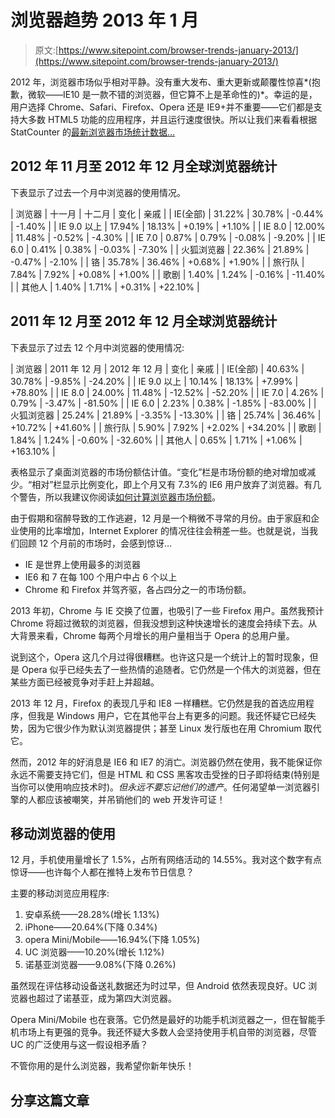 # 浏览器趋势 2013 年 1 月

> 原文:[https://www.sitepoint.com/browser-trends-january-2013/](https://www.sitepoint.com/browser-trends-january-2013/)

2012 年，浏览器市场似乎相对平静。没有重大发布、重大更新或颠覆性惊喜*(抱歉，微软——IE10 是一款不错的浏览器，但它算不上是革命性的)*。幸运的是，用户选择 Chrome、Safari、Firefox、Opera 还是 IE9+并不重要——它们都是支持大多数 HTML5 功能的应用程序，并且运行速度很快。所以让我们来看看根据 StatCounter 的[最新浏览器市场统计数据…](https://gs.statcounter.com/#browser_version_partially_combined-ww-monthly-201212-201212-bar)

## 2012 年 11 月至 2012 年 12 月全球浏览器统计

下表显示了过去一个月中浏览器的使用情况。

| 浏览器 | 十一月 | 十二月 | 变化 | 亲戚 |
| IE(全部) | 31.22% | 30.78% | -0.44% | -1.40% |
| IE 9.0 以上 | 17.94% | 18.13% | +0.19% | +1.10% |
| IE 8.0 | 12.00% | 11.48% | -0.52% | -4.30% |
| IE 7.0 | 0.87% | 0.79% | -0.08% | -9.20% |
| IE 6.0 | 0.41% | 0.38% | -0.03% | -7.30% |
| 火狐浏览器 | 22.36% | 21.89% | -0.47% | -2.10% |
| 铬 | 35.78% | 36.46% | +0.68% | +1.90% |
| 旅行队 | 7.84% | 7.92% | +0.08% | +1.00% |
| 歌剧 | 1.40% | 1.24% | -0.16% | -11.40% |
| 其他人 | 1.40% | 1.71% | +0.31% | +22.10% |

## 2011 年 12 月至 2012 年 12 月全球浏览器统计

下表显示了过去 12 个月中浏览器的使用情况:

| 浏览器 | 2011 年 12 月 | 2012 年 12 月 | 变化 | 亲戚 |
| IE(全部) | 40.63% | 30.78% | -9.85% | -24.20% |
| IE 9.0 以上 | 10.14% | 18.13% | +7.99% | +78.80% |
| IE 8.0 | 24.00% | 11.48% | -12.52% | -52.20% |
| IE 7.0 | 4.26% | 0.79% | -3.47% | -81.50% |
| IE 6.0 | 2.23% | 0.38% | -1.85% | -83.00% |
| 火狐浏览器 | 25.24% | 21.89% | -3.35% | -13.30% |
| 铬 | 25.74% | 36.46% | +10.72% | +41.60% |
| 旅行队 | 5.90% | 7.92% | +2.02% | +34.20% |
| 歌剧 | 1.84% | 1.24% | -0.60% | -32.60% |
| 其他人 | 0.65% | 1.71% | +1.06% | +163.10% |

表格显示了桌面浏览器的市场份额估计值。“变化”栏是市场份额的绝对增加或减少。“相对”栏显示比例变化，即上个月又有 7.3%的 IE6 用户放弃了浏览器。有几个警告，所以我建议你阅读[如何计算浏览器市场份额](https://www.sitepoint.com/how-browser-market-share-is-calculated)。

由于假期和宿醉导致的工作逃避，12 月是一个稍微不寻常的月份。由于家庭和企业使用的比率增加，Internet Explorer 的情况往往会稍差一些。也就是说，当我们回顾 12 个月前的市场时，会感到惊讶…

*   IE 是世界上使用最多的浏览器
*   IE6 和 7 在每 100 个用户中占 6 个以上
*   Chrome 和 Firefox 并驾齐驱，各占四分之一的市场份额。

2013 年初，Chrome 与 IE 交换了位置，也吸引了一些 Firefox 用户。虽然我预计 Chrome 将超过微软的浏览器，但我没想到这种快速增长的速度会持续下去。从大背景来看，Chrome 每两个月增长的用户量相当于 Opera 的总用户量。

说到这个，Opera 这几个月过得很糟糕。也许这只是一个统计上的暂时现象，但是 Opera 似乎已经失去了一些热情的追随者。它仍然是一个伟大的浏览器，但在某些方面已经被竞争对手赶上并超越。

2013 年 12 月，Firefox 的表现几乎和 IE8 一样糟糕。它仍然是我的首选应用程序，但我是 Windows 用户，它在其他平台上有更多的问题。我还怀疑它已经失势，因为它很少作为默认浏览器提供；甚至 Linux 发行版也在用 Chromium 取代它。

然而，2012 年的好消息是 IE6 和 IE7 的消亡。浏览器仍然在使用，我不能保证你永远不需要支持它们，但是 HTML 和 CSS 黑客攻击受挫的日子即将结束(特别是当你可以使用响应技术时)。*但永远不要忘记他们的遗产*。任何渴望单一浏览器引擎的人都应该被嘲笑，并吊销他们的 web 开发许可证！

## 移动浏览器的使用

12 月，手机使用量增长了 1.5%，占所有网络活动的 14.55%。我对这个数字有点惊讶——也许每个人都在推特上发布节日信息？

主要的移动浏览应用程序:

1.  安卓系统——28.28%(增长 1.13%)
2.  iPhone——20.64%(下降 0.34%)
3.  opera Mini/Mobile——16.94%(下降 1.05%)
4.  UC 浏览器——10.20%(增长 1.12%)
5.  诺基亚浏览器——9.08%(下降 0.26%)

虽然现在评估移动设备送礼数据还为时过早，但 Android 依然表现良好。UC 浏览器也超过了诺基亚，成为第四大浏览器。

Opera Mini/Mobile 也在衰落。它仍然是最好的功能手机浏览器之一，但在智能手机市场上有更强的竞争。我还怀疑大多数人会坚持使用手机自带的浏览器，尽管 UC 的广泛使用与这一假设相矛盾？

不管你用的是什么浏览器，我希望你新年快乐！

## 分享这篇文章